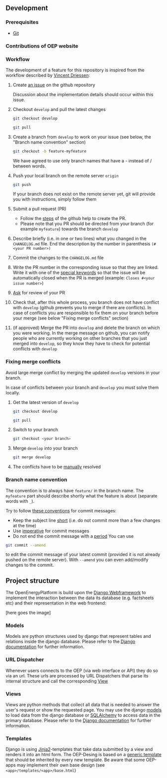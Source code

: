 <!--
SPDX-FileCopyrightText: 2025 Pierre Francois <https://github.com/Bachibouzouk> © Reiner Lemoine Institut
SPDX-FileCopyrightText: 2025 Christian Winger <https://github.com/wingechr> © Öko-Institut e.V.
SPDX-FileCopyrightText: 2025 Jonas Huber <https://github.com/jh-RLI> © Reiner Lemoine Institut
SPDX-FileCopyrightText: 2025 Jonas Huber <https://github.com/jh-RLI> © Reiner Lemoine Institut
SPDX-FileCopyrightText: 2025 Christian Winger <https://github.com/wingechr> © Öko-Institut e.V.

SPDX-License-Identifier: CC0-1.0
-->

## Development

### Prerequisites

- [Git](https://git-scm.com/)

### Contributions of OEP website

### Workflow

The development of a feature for this repository is inspired from the workflow
described by
[Vincent Driessen](https://nvie.com/posts/a-successful-git-branching-model/):

1. Create [an issue](https://help.github.com/en/articles/creating-an-issue) on
   the github repository

   Discussion about the implementation details should occur within this issue.

2. Checkout `develop` and pull the latest changes

   ```bash
   git checkout develop
   ```

   ```bash
   git pull
   ```

3. Create a branch from `develop` to work on your issue (see below, the "Branch
   name convention" section)

   ```bash
   git checkout -b feature-myfeature
   ```

   We have agreed to use only branch names that have a - instead of / between
   words.

4. Push your local branch on the remote server `origin`

   ```bash
   git push
   ```

   If your branch does not exist on the remote server yet, git will provide you
   with instructions, simply follow them

5. Submit a pull request (PR)
   - Follow the
     [steps](https://help.github.com/en/articles/creating-a-pull-request) of the
     github help to create the PR.
   - Please note that you PR should be directed from your branch (for example
     `myfeature`) towards the branch `develop`
6. Describe briefly (i.e. in one or two lines) what you changed in the
   `CHANGELOG.md` file. End the description by the number in parenthesis
   `(#<your PR number>)`
7. Commit the changes to the `CHANGELOG.md` file
8. Write the PR number in the corresponding issue so that they are linked. Write
   it with one of the
   [special keywords](https://help.github.com/en/github/managing-your-work-on-github/closing-issues-using-keywords)
   so that the issue will be automatically closed when the PR is merged
   (example: `Closes #<your issue number>`)
9. [Ask](https://help.github.com/en/github/managing-your-work-on-github/assigning-issues-and-pull-requests-to-other-github-users)
   for review of your PR

10. Check that, after this whole process, you branch does not have conflict with
    `develop` (github prevents you to merge if there are conflicts). In case of
    conflicts you are responsible to fix them on your branch before your merge
    (see below "Fixing merge conflicts" section)

11. (if approved) Merge the PR into `develop` and delete the branch on which you
    were working. In the merge message on github, you can notify people who are
    currently working on other branches that you just merged into `develop`, so
    they know they have to check for potential conflicts with `develop`

### Fixing merge conflicts

Avoid large merge conflict by merging the updated `develop` versions in your
branch.

In case of conflicts between your branch and `develop` you must solve them
locally.

1. Get the latest version of `develop`

   ```bash
   git checkout develop
   ```

   ```bash
   git pull
   ```

2. Switch to your branch

   ```bash
   git checkout <your branch>
   ```

3. Merge `develop` into your branch

   ```bash
   git merge develop
   ```

4. The conflicts have to be
   [manually](https://help.github.com/en/github/collaborating-with-issues-and-pull-requests/resolving-a-merge-conflict-using-the-command-line)
   resolved

### Branch name convention

The convention is to always have `feature/` in the branch name. The `myfeature`
part should describe shortly what the feature is about (separate words with
`_`).

Try to follow [these conventions](https://chris.beams.io/posts/git-commit) for
commit messages:

- Keep the subject line
  [short](https://chris.beams.io/posts/git-commit/#limit-50) (i.e. do not commit
  more than a few changes at the time)
- Use [imperative](https://chris.beams.io/posts/git-commit/#imperative) for
  commit messages
- Do not end the commit message with a
  [period](https://chris.beams.io/posts/git-commit/#end) You can use

```bash
git commit --amend
```

to edit the commit message of your latest commit (provided it is not already
pushed on the remote server). With `--amend` you can even add/modify changes to
the commit.

## Project structure

The OpenEnergyPlatform is build upon the
[Django Webframework](https://www.djangoproject.com) to implement the
interaction between the data its database (e.g. factsheets etc) and their
representation in the web frontend:

[here goes the image]

### Models

Models are python structures used by django that represent tables and relations
inside the django database. Please refer to the
[Django documentation](https://docs.djangoproject.com/en/1.11/topics/db/models/)
for further information.

### URL Dispatcher

Whenever users connects to the OEP (via web interface or API) they do so via an
url. These urls are processed by URL Dispatchers that parse its internal
structure and call the corresponding [View](Views)

### Views

Views are python methods that collect all data that is needed to answer the
user's request or show the requested page. You may use the django
[models](Models) to load data from the django database or
[SQLAlchemy](https://www.sqlalchemy.org) to access data in the primary database.
Please refer to the
[Django documentation](https://docs.djangoproject.com/en/1.11/topics/http/views/)
for further information.

### Templates

Django is using [Jinja2](https://jinja.palletsprojects.com/en/2.10.x/)-templates
that take data submitted by a view and renders it into an html form. The
OEP-Desing is based on a
[generic template](https://github.com/OpenEnergyPlatform/oeplatform/blob/develop/base/templates/base/base.html)
that should be inherited by every new template. Be aware that some OEP-apps may
implement their own base design (see `<app>/templates/<app>/base.html`)
